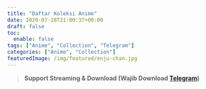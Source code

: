 ```yaml
---
title: "Daftar Koleksi Anime"
date: 2020-07-28T21:00:37+00:00
draft: false
toc:
  enable: false
tags: ["Anime", "Collection", "Telegram"]
categories: ["Anime", "Collection"]
featuredImage: /img/featured/enju-chan.jpg
---
```


<blockquote class="wp-block-quote has-text-align-center">
  <p>
    <strong><span style="color:#FFFFF" class="has-inline-color">Support Streaming & Download (Wajib Download <a href="https://telegram.org/dl" target="_blank" rel="noreferrer noopener">Telegram</a>)</span></strong>
  </p>
</blockquote>
<script async src="https://telegram.org/js/telegram-widget.js?11" data-telegram-post="moepoi_collection/4" data-width="100%"></script>
<script async src="https://telegram.org/js/telegram-widget.js?11" data-telegram-post="moepoi_collection/5" data-width="100%"></script>